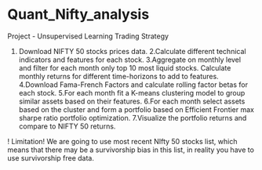 # Quant_Nifty_analysis
Project - Unsupervised Learning Trading Strategy

1. Download NIFTY 50 stocks prices data.
2.Calculate different technical indicators and features for each stock.
3.Aggregate on monthly level and filter for each month only top 10 most liquid stocks. Calculate monthly returns for different time-horizons to add to features.
4.Download Fama-French Factors and calculate rolling factor betas for each stock.
5.For each month fit a K-means clustering model to group similar assets based on their features.
6.For each month select assets based on the cluster and form a portfolio based on Efficient Frontier max sharpe ratio portfolio optimization.
7.Visualize the portfolio returns and compare to NIFTY 50 returns.

! Limitation! We are going to use most recent NIfty 50 stocks list, which means that there may be a survivorship bias in this list, in reality you have to use survivorship free data.
